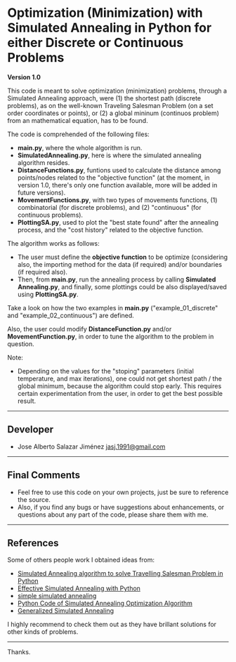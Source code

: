 # Optimization (Minimization) with Simulated Annealing in Python for either Discrete or Continuous Problems

**Version 1.0**

This code is meant to solve optimization (minimization) problems, through a Simulated Annealing approach, were (1) the shortest path (discrete problems), as on the well-known Traveling Salesman Problem (on a set order coordinates or points), or (2) a global mininum (continuos problem) from an mathematical equation, has to be found.

The code is comprehended of the following files:
- **main.py**, where the whole algorithm is run.
- **SimulatedAnnealing.py**, here is where the simulated annealing algorithm resides.
- **DistanceFunctions.py**, funtions used to calculate the distance among points/nodes related to the "objective function" (at the moment, in version 1.0, there's only one function available, more will be added in future versions).
- **MovementFunctions.py**, with two types of movements functions, (1) combinatorial (for discrete problems), and (2) "continuous" (for continuous problems).
- **PlottingSA.py**, used to plot the "best state found" after the annealing process, and the "cost history" related to the objective function.

The algorithm works as follows:
- The user must define the **objective function** to be optimize (considering also, the importing method for the data  (if required) and/or boundaries (if required also).
- Then, from **main.py**, run the annealing process by calling **Simulated Annealing.py**, and finally, some plottings could be also displayed/saved using **PlottingSA.py**.

Take a look on how the two examples in **main.py** ("example_01_discrete" and "example_02_continuous") are defined.

Also, the user could modify **DistanceFunction.py** and/or **MovementFunction.py**, in order to tune the algorithm to the problem in question.


Note:
- Depending on the values for the "stoping" parameters (initial temperature, and max iterations), one could not get shortest path / the global minimum, because the algorithm could stop early. This requires certain experimentation from the user, in order to get the best possible result.

---

## Developer
- Jose Alberto Salazar Jiménez <jasj.1991@gmail.com>

---

## Final Comments
- Feel free to use this code on your own projects, just be sure to reference the source.
- Also, if you find any bugs or have suggestions about enhancements, or questions about any part of the code, please share them with me.

---

## References

Some of others people work I obtained ideas from:
- [Simulated Annealing algorithm to solve Travelling Salesman Problem in Python](https://github.com/chncyhn/simulated-annealing-tsp/blob/master/README.md)
- [Effective Simulated Annealing with Python](https://nathanrooy.github.io/posts/2020-05-14/simulated-annealing-with-python/)
- [simple simulated annealing](https://www.youtube.com/watch?v=T28fr9wDZrg&t=1s&ab_channel=SolvingOptimizationProblems)
- [Python Code of Simulated Annealing Optimization Algorithm](https://www.youtube.com/watch?v=T28fr9wDZrg&t=1s&ab_channel=SolvingOptimizationProblems)
- [Generalized Simulated Annealing](https://www.intechopen.com/books/computational-optimization-in-engineering-paradigms-and-applications/generalized-simulated-annealing)

I highly recommend to check them out as they have brillant solutions for other kinds of problems.

---

Thanks.
